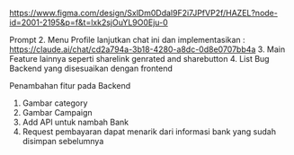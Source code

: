 https://www.figma.com/design/SxlDm0Ddal9F2i7JPfVP2f/HAZEL?node-id=2001-2195&p=f&t=lxk2sjOuYL9O0Eju-0

Prompt
2. Menu Profile lanjutkan chat ini dan implementasikan : https://claude.ai/chat/cd2a794a-3b18-4280-a8dc-0d8e0707bb4a
3. Main Feature lainnya seperti sharelink genrated and sharebutton
4. List Bug Backend yang disesuaikan dengan frontend


Penambahan fitur pada Backend 
1. Gambar category
2. Gambar Campaign
3. Add API untuk nambah Bank
4. Request pembayaran dapat menarik dari informasi bank yang sudah disimpan sebelumnya
